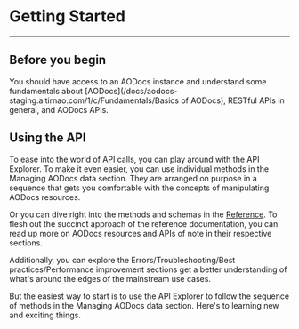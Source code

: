 # Getting Started
---

## Before you begin
You should have access to an AODocs instance and understand some fundamentals about [AODocs](/docs/aodocs-staging.altirnao.com/1/c/Fundamentals/Basics of AODocs), RESTful APIs in general, and AODocs APIs.

## Using the API

To ease into the world of API calls, you can play around with the API Explorer.  To make it even easier, you can use individual methods in the Managing AODocs data section.  They are arranged on purpose in a sequence that gets you comfortable with the concepts of manipulating AODocs resources.

Or you can dive right into the methods and schemas in the [Reference](https://api.aodocs-staging.com/docs/aodocs-staging.altirnao.com/1/overview).  To flesh out the succinct approach of the reference documentation, you can read up more on AODocs resources and APIs of note in their respective sections.

Additionally, you can explore the Errors/Troubleshooting/Best practices/Performance improvement sections get a better understanding of what's around the edges of the mainstream use cases.

But the easiest way to start is to use the API Explorer to follow the sequence of methods in the Managing AODocs data section.  Here's to learning new and exciting things.
